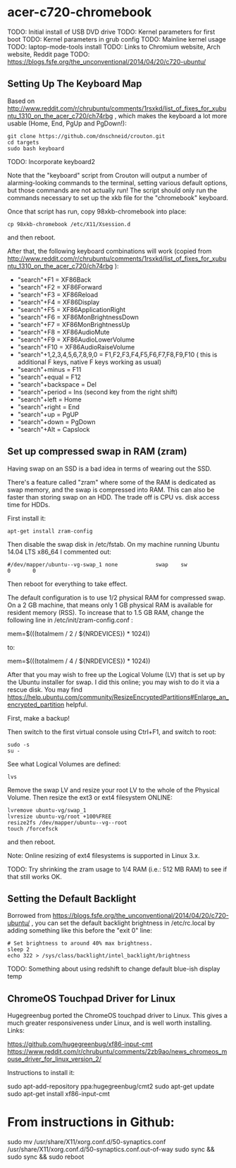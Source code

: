 acer-c720-chromebook
====================

TODO: Initial install of USB DVD drive
TODO: Kernel parameters for first boot
TODO: Kernel parameters in grub config
TODO: Mainline kernel usage
TODO: laptop-mode-tools install
TODO: Links to Chromium website, Arch website, Reddit page
TODO: https://blogs.fsfe.org/the_unconventional/2014/04/20/c720-ubuntu/

Setting Up The Keyboard Map
---------------------------

Based on
http://www.reddit.com/r/chrubuntu/comments/1rsxkd/list_of_fixes_for_xubuntu_1310_on_the_acer_c720/ch74rbg
, which makes the keyboard a lot more usable (Home, End, PgUp and PgDown!):

    git clone https://github.com/dnschneid/crouton.git
    cd targets
    sudo bash keyboard

TODO: Incorporate keyboard2

Note that the "keyboard" script from Crouton will output
a number of alarming-looking commands to the terminal, setting various
default options, but those commands are not actually run!
The script should only run the commands necessary to set up the xkb file
for the "chromebook" keyboard.

Once that script has run, copy 98xkb-chromebook into place:

    cp 98xkb-chromebook /etc/X11/Xsession.d

and then reboot.

After that, the following keyboard combinations will work
(copied from http://www.reddit.com/r/chrubuntu/comments/1rsxkd/list_of_fixes_for_xubuntu_1310_on_the_acer_c720/ch74rbg ):

 * "search"+F1 = XF86Back
 * "search"+F2 = XF86Forward
 * "search"+F3 = XF86Reload
 * "search"+F4 = XF86Display
 * "search"+F5 = XF86ApplicationRight
 * "search"+F6 = XF86MonBrightnessDown
 * "search"+F7 = XF86MonBrightnessUp
 * "search"+F8 = XF86AudioMute
 * "search"+F9 = XF86AudioLowerVolume
 * "search"+F10 = XF86AudioRaiseVolume
 * "search"+1,2,3,4,5,6,7,8,9,0 = F1,F2,F3,F4,F5,F6,F7,F8,F9,F10 ( this is additional F keys, native F keys working as usual)
 * "search"+minus = F11
 * "search"+equal = F12
 * "search"+backspace = Del
 * "search"+period = Ins (second key from the right shift)
 * "search"+left = Home
 * "search"+right = End
 * "search"+up = PgUP
 * "search"+down = PgDown
 * "search"+Alt = Capslock

Set up compressed swap in RAM (zram)
------------------------------------

Having swap on an SSD is a bad idea in terms of wearing out the SSD.

There's a feature called "zram" where some of the RAM is dedicated
as swap memory, and the swap is compressed into RAM. This can also be faster
than storing swap on an HDD. The trade off is CPU vs. disk access time
for HDDs.

First install it:

    apt-get install zram-config

Then disable the swap disk in /etc/fstab. On my machine running
Ubuntu 14.04 LTS x86_64 I commented out:

    #/dev/mapper/ubuntu--vg-swap_1 none            swap    sw              0       0

Then reboot for everything to take effect.

The default configuration is to use 1/2 physical RAM for compressed swap.
On a 2 GB machine, that means only 1 GB physical RAM is available
for resident memory (RSS). To increase that to 1.5 GB RAM,
change the following line in /etc/init/zram-config.conf :

  mem=$(((totalmem / 2 / ${NRDEVICES}) * 1024))

to:

  mem=$(((totalmem / 4 / ${NRDEVICES}) * 1024))

After that you may wish to free up the Logical Volume (LV)
that is set up by the Ubuntu installer for swap. I did this online;
you may wish to do it via a rescue disk. You may find
https://help.ubuntu.com/community/ResizeEncryptedPartitions#Enlarge_an_encrypted_partition
helpful.

First, make a backup!

Then switch to the first virtual console using Ctrl+F1, and switch to root:

    sudo -s
    su -

See what Logical Volumes are defined:

    lvs

Remove the swap LV and resize your root LV to the whole of the Physical Volume.
Then resize the ext3 or ext4 filesystem ONLINE:

    lvremove ubuntu-vg/swap_1
    lvresize ubuntu-vg/root +100%FREE
    resize2fs /dev/mapper/ubuntu--vg--root
    touch /forcefsck

and then reboot.

Note: Online resizing of ext4 filesystems is supported in Linux 3.x.

TODO:
  Try shrinking the zram usage to 1/4 RAM (i.e.: 512 MB RAM) to see
  if that still works OK.

Setting the Default Backlight
-----------------------------

Borrowed from https://blogs.fsfe.org/the_unconventional/2014/04/20/c720-ubuntu/ ,
you can set the default backlight brightness in /etc/rc.local
by adding something like this before the "exit 0" line:

    # Set brightness to around 40% max brightness.
    sleep 2
    echo 322 > /sys/class/backlight/intel_backlight/brightness

TODO: Something about using redshift to change default blue-ish display temp

ChromeOS Touchpad Driver for Linux
----------------------------------

Hugegreenbug ported the ChromeOS touchpad driver to Linux.
This gives a much greater responsiveness under Linux,
and is well worth installing. Links:

  https://github.com/hugegreenbug/xf86-input-cmt
  https://www.reddit.com/r/chrubuntu/comments/2zb9ao/news_chromeos_mouse_driver_for_linux_version_2/

Instructions to install it:

  sudo apt-add-repository ppa:hugegreenbug/cmt2
  sudo apt-get update
  sudo apt-get install xf86-input-cmt
  # From instructions in Github:
  sudo mv /usr/share/X11/xorg.conf.d/50-synaptics.conf /usr/share/X11/xorg.conf.d/50-synaptics.conf.out-of-way
  sudo sync && sudo sync && sudo reboot


